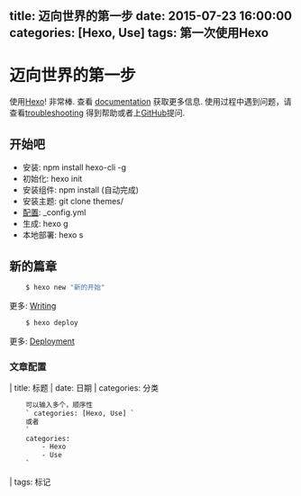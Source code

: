title: 迈向世界的第一步
date: 2015-07-23 16:00:00
categories: [Hexo, Use]
tags: 第一次使用Hexo
---

# 迈向世界的第一步

 使用[Hexo](http://hexo.io/)! 非常棒. 
 查看 [documentation](http://hexo.io/docs/) 获取更多信息.
 使用过程中遇到问题，请查看[troubleshooting](http://hexo.io/docs/troubleshooting.html) 得到帮助或者上[GitHub](https://github.com/hexojs/hexo/issues)提问.

## 开始吧
 - 安装: npm install hexo-cli -g
 - 初始化: hexo init <floder>
 - 安装组件: npm install (自动完成)
 - 安装主题: git clone <theme-url> themes/<folder>
 - [配置](https://hexo.io/zh-cn/docs/configuration.html): _config.yml
 - 生成: hexo g
 - 本地部署: hexo s

<!-- more -->

## 新的篇章

``` bash
    $ hexo new "新的开始"
```

更多: [Writing](http://hexo.io/docs/writing.html)

``` bash
    $ hexo deploy
```

更多: [Deployment](http://hexo.io/docs/deployment.html)

### 文章配置

| title: 标题
| date: 日期
| categories: 分类
``` bash
    可以输入多个，顺序性 
    ` categories: [Hexo, Use] `
    或者
    `
    categories:
        - Hexo
        - Use
    `
```
| tags: 标记

